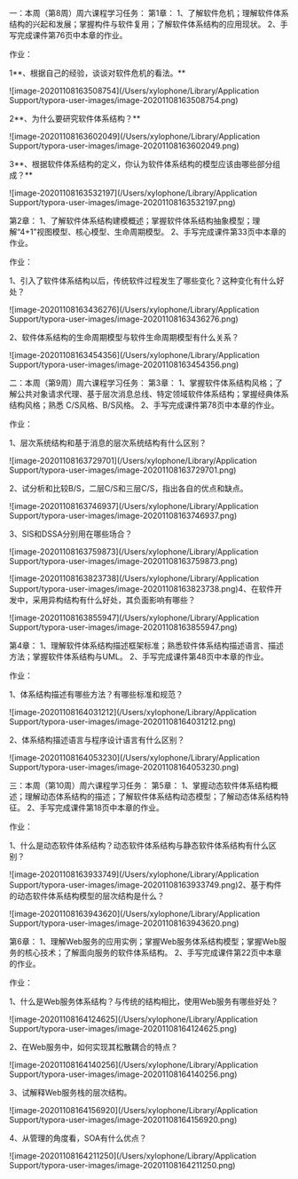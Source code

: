 一：本周（第8周）周六课程学习任务：
第1章：
1、了解软件危机；理解软件体系结构的兴起和发展；掌握构件与软件复用；了解软件体系结构的应用现状。
2、手写完成课件第76页中本章的作业。

作业：

1**、根据自己的经验，谈谈对软件危机的看法。**

![image-20201108163508754](/Users/xylophone/Library/Application Support/typora-user-images/image-20201108163508754.png)

2**、为什么要研究软件体系结构？**

![image-20201108163602049](/Users/xylophone/Library/Application Support/typora-user-images/image-20201108163602049.png)

3**、根据软件体系结构的定义，你认为软件体系结构的模型应该由哪些部分组成？**

![image-20201108163532197](/Users/xylophone/Library/Application Support/typora-user-images/image-20201108163532197.png)

第2章：
1、了解软件体系结构建模概述；掌握软件体系结构抽象模型；理解“4+1”视图模型、核心模型、生命周期模型。
2、手写完成课件第33页中本章的作业。

作业：

1、引入了软件体系结构以后，传统软件过程发生了哪些变化？这种变化有什么好处？

![image-20201108163436276](/Users/xylophone/Library/Application Support/typora-user-images/image-20201108163436276.png)

2、软件体系结构的生命周期模型与软件生命周期模型有什么关系？

![image-20201108163454356](/Users/xylophone/Library/Application Support/typora-user-images/image-20201108163454356.png)

二：本周（第9周）周六课程学习任务：
第3章：
1、掌握软件体系结构风格；了解公共对象请求代理、基于层次消息总线、特定领域软件体系结构；掌握经典体系结构风格；熟悉 C/S风格、B/S风格。
2、手写完成课件第78页中本章的作业。

作业：

1、层次系统结构和基于消息的层次系统结构有什么区别？

![image-20201108163729701](/Users/xylophone/Library/Application Support/typora-user-images/image-20201108163729701.png)

2、试分析和比较B/S，二层C/S和三层C/S，指出各自的优点和缺点。

![image-20201108163746937](/Users/xylophone/Library/Application Support/typora-user-images/image-20201108163746937.png)

3、SIS和DSSA分别用在哪些场合？

![image-20201108163759873](/Users/xylophone/Library/Application Support/typora-user-images/image-20201108163759873.png)

![image-20201108163823738](/Users/xylophone/Library/Application Support/typora-user-images/image-20201108163823738.png)4、在软件开发中，采用异构结构有什么好处，其负面影响有哪些？

![image-20201108163855947](/Users/xylophone/Library/Application Support/typora-user-images/image-20201108163855947.png)

第4章：
1、理解软件体系结构描述框架标准；熟悉软件体系结构描述语言、描述方法；掌握软件体系结构与UML。
2、手写完成课件第48页中本章的作业。

作业：

1、体系结构描述有哪些方法？有哪些标准和规范？

![image-20201108164031212](/Users/xylophone/Library/Application Support/typora-user-images/image-20201108164031212.png)

2、体系结构描述语言与程序设计语言有什么区别？

![image-20201108164053230](/Users/xylophone/Library/Application Support/typora-user-images/image-20201108164053230.png)

三：本周（第10周）周六课程学习任务：
第5章：
1、掌握动态软件体系结构概述；理解动态体系结构的描述；了解软件体系结构动态模型；了解动态体系结构特征。
2、手写完成课件第18页中本章的作业。

作业：

1、什么是动态软件体系结构？动态软件体系结构与静态软件体系结构有什么区别？

![image-20201108163933749](/Users/xylophone/Library/Application Support/typora-user-images/image-20201108163933749.png)2、基于构件的动态软件体系结构模型的层次结构是什么？

![image-20201108163943620](/Users/xylophone/Library/Application Support/typora-user-images/image-20201108163943620.png)

第6章：
1、理解Web服务的应用实例；掌握Web服务体系结构模型；掌握Web服务的核心技术；了解面向服务的软件体系结构。
2、手写完成课件第22页中本章的作业。

作业：

1、什么是Web服务体系结构？与传统的结构相比，使用Web服务有哪些好处？ 

![image-20201108164124625](/Users/xylophone/Library/Application Support/typora-user-images/image-20201108164124625.png)

2、在Web服务中，如何实现其松散耦合的特点？

![image-20201108164140256](/Users/xylophone/Library/Application Support/typora-user-images/image-20201108164140256.png)

3、试解释Web服务栈的层次结构。

![image-20201108164156920](/Users/xylophone/Library/Application Support/typora-user-images/image-20201108164156920.png)

4、从管理的角度看，SOA有什么优点？

![image-20201108164211250](/Users/xylophone/Library/Application Support/typora-user-images/image-20201108164211250.png)